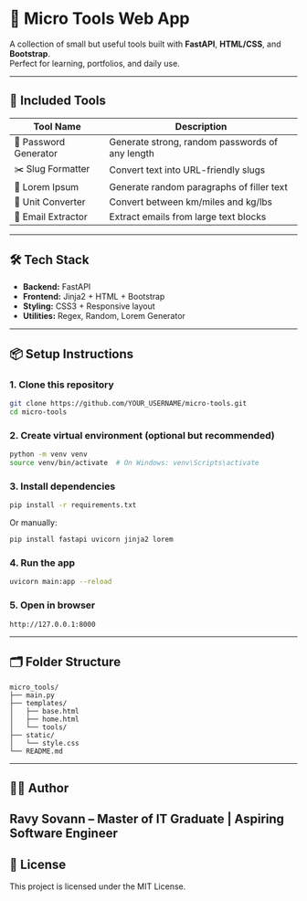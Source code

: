 # 🧰 Micro Tools Web App

A collection of small but useful tools built with **FastAPI**, **HTML/CSS**, and **Bootstrap**.  
Perfect for learning, portfolios, and daily use.

---

## 🔧 Included Tools

| Tool Name           | Description                                         |
|---------------------|-----------------------------------------------------|
| 🔑 Password Generator | Generate strong, random passwords of any length     |
| ✂️ Slug Formatter     | Convert text into URL-friendly slugs               |
| 📖 Lorem Ipsum       | Generate random paragraphs of filler text          |
| 🔁 Unit Converter    | Convert between km/miles and kg/lbs                 |
| 📮 Email Extractor   | Extract emails from large text blocks               |

---

## 🛠️ Tech Stack

- **Backend:** FastAPI
- **Frontend:** Jinja2 + HTML + Bootstrap
- **Styling:** CSS3 + Responsive layout
- **Utilities:** Regex, Random, Lorem Generator

---

## 📦 Setup Instructions

### 1. Clone this repository

```bash
git clone https://github.com/YOUR_USERNAME/micro-tools.git
cd micro-tools
```

### 2. Create virtual environment (optional but recommended)

```bash
python -m venv venv
source venv/bin/activate  # On Windows: venv\Scripts\activate
```

### 3. Install dependencies

```bash
pip install -r requirements.txt
```

Or manually:

```bash
pip install fastapi uvicorn jinja2 lorem
```

### 4. Run the app

```bash
uvicorn main:app --reload
```

### 5. Open in browser

```
http://127.0.0.1:8000
```

---

## 🗂️ Folder Structure

```
micro_tools/
├── main.py
├── templates/
│   ├── base.html
│   ├── home.html
│   └── tools/
├── static/
│   └── style.css
└── README.md
```

---

## 🧑‍💻 Author

**Ravy Sovann** – Master of IT Graduate | Aspiring Software Engineer  
---

## 🪪 License

This project is licensed under the MIT License.
